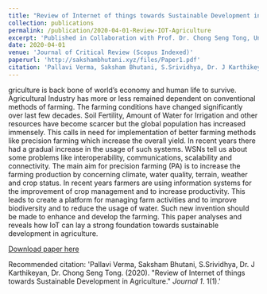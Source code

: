 ```yaml
---
title: "Review of Internet of things towards Sustainable Development in Agriculture"
collection: publications
permalink: /publication/2020-04-01-Review-IOT-Agriculture
excerpt: 'Published in Collaboration with Prof. Dr. Chong Seng Tong, Universiti Tenaga Nasional (UNITEN), Malaysia..'
date: 2020-04-01
venue: 'Journal of Critical Review (Scopus Indexed)'
paperurl: 'http://sakshambhutani.xyz/files/Paper1.pdf'
citation: 'Pallavi Verma, Saksham Bhutani, S.Srividhya, Dr. J Karthikeyan, Dr. Chong Seng Tong. (2020). &quot;Review of Internet of things towards Sustainable Development in Agriculture.&quot; <i>Journal 1</i>. 1(1).'
---
```

griculture is back bone of world’s economy and human life to survive. Agricultural Industry  has more or  less  remained  dependent  on conventional  methods  of  farming.  The  farming  conditions  have  changed  significantly  over  last  few  decades.  Soil  Fertility,  Amount  of Water for Irrigation and other resources have become scarcer but the global population has increased immensely. This calls in need for implementation  of  better  farming  methods  like  precision  farming  which  increase  the  overall  yield.  In  recent  years  there  had  a gradual increase  in  the  usage  of  such  systems.  WSNs  tell  us  about  some  problems  like  interoperability,  communications,  scalability and connectivity. The main aim for precision farming (PA) is to increase the farming production by concerning climate, water quality, terrain, weather  and  crop  status.    In  recent  years  farmers  are  using  information  systems  for  the  improvement  of  crop  management  and  to increase productivity. This leads to create a platform for managing farm activities and to improve biodiversity and to reduce the usage of water. Such new invention should be made to enhance and develop the farming. This paper analyses and reveals how IoT can lay a strong foundation towards sustainable development in agriculture.  


[Download paper here](http://sakshambhutani.xyz/files/Paper1.pdf)

Recommended citation: 'Pallavi Verma, Saksham Bhutani, S.Srividhya, Dr. J Karthikeyan, Dr. Chong Seng Tong. (2020). &quot;Review of Internet of things towards Sustainable Development in Agriculture.&quot; <i>Journal 1</i>. 1(1).'
